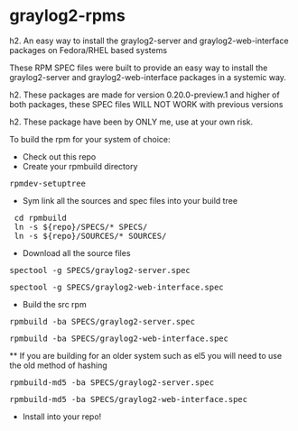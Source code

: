 graylog2-rpms
=============

h2. An easy way to install the graylog2-server and graylog2-web-interface packages on Fedora/RHEL based systems

These RPM SPEC files were built to provide an easy way to install the graylog2-server and graylog2-web-interface
packages in a systemic way.

h2. These packages are made for version 0.20.0-preview.1 and higher of both packages, these SPEC files WILL NOT WORK with previous versions

h2. These package have been by ONLY me, use at your own risk.

To build the rpm for your system of choice:

* Check out this repo
* Create your rpmbuild directory
<pre>rpmdev-setuptree</pre>
* Sym link all the sources and spec files into your build tree
<pre>
 cd rpmbuild
 ln -s ${repo}/SPECS/* SPECS/
 ln -s ${repo}/SOURCES/* SOURCES/
</pre>
* Download all the source files
<pre>spectool -g SPECS/graylog2-server.spec </pre>
<pre>spectool -g SPECS/graylog2-web-interface.spec </pre>
* Build the src rpm
<pre>rpmbuild -ba SPECS/graylog2-server.spec </pre>
<pre>rpmbuild -ba SPECS/graylog2-web-interface.spec </pre>
** If you are building for an older system such as el5 you will need to use the old method of hashing
<pre>rpmbuild-md5 -ba SPECS/graylog2-server.spec </pre>
<pre>rpmbuild-md5 -ba SPECS/graylog2-web-interface.spec </pre>
* Install into your repo!
